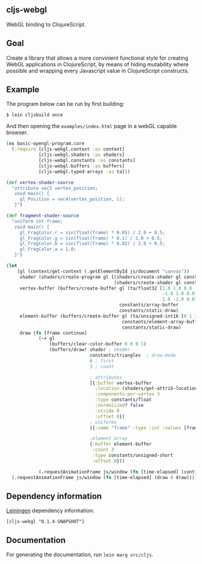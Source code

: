 cljs-webgl
----
WebGL binding to ClojureScript.

Goal
----
Create a library that allows a more convinient functional style for creating WebGL applications in ClojureScript, by means of hiding mutability where possible and wrapping every Javascript value in ClojureScript constructs.

Example
----
The program below can be run by first building:

    $ lein cljsbuild once

And then opening the `examples/index.html` page in a webGL capable browser.

```clojure
(ns basic-opengl-program.core
  (:require [cljs-webgl.context :as context]
            [cljs-webgl.shaders :as shaders]
            [cljs-webgl.constants :as constants]
            [cljs-webgl.buffers :as buffers]
            [cljs-webgl.typed-arrays :as ta]))

(def vertex-shader-source
  "attribute vec3 vertex_position;
   void main() {
     gl_Position = vec4(vertex_position, 1);
   }")

(def fragment-shader-source
  "uniform int frame;
   void main() {
     gl_FragColor.r = sin(float(frame) * 0.05) / 2.0 + 0.5;
     gl_FragColor.g = sin(float(frame) * 0.1) / 2.0 + 0.5;
     gl_FragColor.b = sin(float(frame) * 0.02) / 2.0 + 0.5;
     gl_FragColor.a = 1.0;
   }")

(let
    [gl (context/get-context (.getElementById js/document "canvas"))
     shader (shaders/create-program gl [(shaders/create-shader gl constants/vertex-shader vertex-shader-source)
                                        (shaders/create-shader gl constants/fragment-shader fragment-shader-source)])
     vertex-buffer (buffers/create-buffer gl (ta/float32 [1.0 1.0 0.0
                                                          -1.0 1.0 0.0
                                                          1.0 -1.0 0.0])
                                          constants/array-buffer
                                          constants/static-draw)
     element-buffer (buffers/create-buffer gl (ta/unsigned-int16 [0 1 2])
                                           constants/element-array-buffer
                                           constants/static-draw)
     draw (fn [frame continue]
            (-> gl
                (buffers/clear-color-buffer 0 0 0 1)
                (buffers/draw! shader ; shader
                               constants/triangles  ; draw-mode
                               0 ; first
                               3 ; count

                               ; attributes
                               [{:buffer vertex-buffer
                                 :location (shaders/get-attrib-location gl shader "vertex_position")
                                 :components-per-vertex 3
                                 :type constants/float
                                 :normalized? false
                                 :stride 0
                                 :offset 0}]
                               ; uniforms
                               [{:name "frame" :type :int :values [frame]}]

                               ;element array
                               {:buffer element-buffer
                                :count 3
                                :type constants/unsigned-short
                                :offset 0}))

            (.requestAnimationFrame js/window (fn [time-elapsed] (continue (inc frame) continue))))]
  (.requestAnimationFrame js/window (fn [time-elapsed] (draw 0 draw))))

```

Dependency information
----

[Leiningen](http://github.com/technomancy/leiningen/) dependency information:

```
[cljs-webgl "0.1.4-SNAPSHOT"]
```

Documentation
----
For generating the documentation, run `lein marg src/cljs`.
